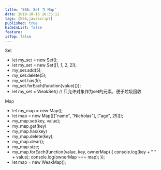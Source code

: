 ```yaml
---
title: 'ES6: Set 与 Map'
date: 2018-10-15 16:35:11
tags: [ES6,javascript]
published: true
hideInList: false
feature: 
isTop: false
---
```


Set

*   let my_set = new Set();
*   let my_set = new Set(\[1, 1, 2, 2\]);
*   my_set.add(5);
*   my_set.delete(5);
*   my_set.has(5);
*   my_set.forEach(function(value){});
*   let my_set = WeakSet() // 只允许对象作为set的元素，便于垃圾回收

Map

*   let my_map = new Map();
*   let map = new Map(\[\["name", "Nicholas"\], \["age", 25\]\]);
*   my_map.set(key, value);
*   my_map.get(key)
*   my_map.has(key)
*   my_map.delete(key);
*   my_map.clear();
*   my_map.size;
*   my_map.forEach(function(value, key, ownerMap) { console.log(key + " " + value); console.log(ownerMap === map); });
*   let map = new WeakMap();